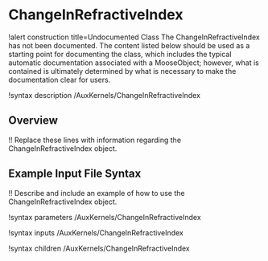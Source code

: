 # ChangeInRefractiveIndex

!alert construction title=Undocumented Class
The ChangeInRefractiveIndex has not been documented. The content listed below should be used as a starting point for
documenting the class, which includes the typical automatic documentation associated with a
MooseObject; however, what is contained is ultimately determined by what is necessary to make the
documentation clear for users.

!syntax description /AuxKernels/ChangeInRefractiveIndex

## Overview

!! Replace these lines with information regarding the ChangeInRefractiveIndex object.

## Example Input File Syntax

!! Describe and include an example of how to use the ChangeInRefractiveIndex object.

!syntax parameters /AuxKernels/ChangeInRefractiveIndex

!syntax inputs /AuxKernels/ChangeInRefractiveIndex

!syntax children /AuxKernels/ChangeInRefractiveIndex
